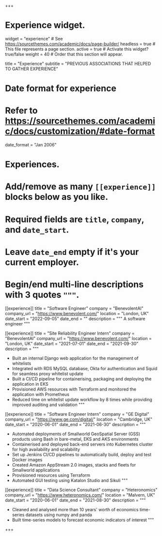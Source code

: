 +++
# Experience widget.
widget = "experience"  # See https://sourcethemes.com/academic/docs/page-builder/
headless = true  # This file represents a page section.
active = true  # Activate this widget? true/false
weight = 40  # Order that this section will appear.

title = "Experience"
subtitle = "PREVIOUS ASSOCIATIONS THAT HELPED TO GATHER EXPERIENCE"

# Date format for experience
#   Refer to https://sourcethemes.com/academic/docs/customization/#date-format
date_format = "Jan 2006"

# Experiences.
#   Add/remove as many `[[experience]]` blocks below as you like.
#   Required fields are `title`, `company`, and `date_start`.
#   Leave `date_end` empty if it's your current employer.
#   Begin/end multi-line descriptions with 3 quotes `"""`.
[[experience]]
  title = "Software Engineer"
  company = "BenevolentAI"
  company_url = "https://www.benevolent.com/"
  location = "London, UK"
  date_start = "2022-09-05"
  date_end = ""
  description = """
  A software engineer
  """

[[experience]]
  title = "Site Reliability Engineer Intern"
  company = "BenevolentAI"
  company_url = "https://www.benevolent.com/"
  location = "London, UK"
  date_start = "2021-07-01"
  date_end = "2021-09-30"
  description = """

  * Built an internal Django web application for the management of whitelists
  * Integrated with RDS MySQL database, Okta for authentication and Squid for seamless proxy whitelist update
  * Built a CI/CD pipeline for containerising, packaging and deploying the application in EKS
  * Provisioned AWS resources with Terraform and monitored the application with Prometheus
  * Reduced time on whitelist update workflow by 8 times while providing improved auditing and validation
  """

[[experience]]
  title = "Software Engineer Intern"
  company = "GE Digital"
  company_url = "https://www.ge.com/digital/"
  location = "Cambridge, UK"
  date_start = "2020-06-01"
  date_end = "2021-06-30"
  description = """

  * Automated deployments of Smallworld GeoSpatial Server (GSS) products using Bash in bare-metal, EKS and AKS environments
  * Containerised and deployed back-end servers into Kubernetes cluster for high availability and scalability
  * Set up Jenkins CI/CD pipelines to automatically build, deploy and test Docker images
  * Created Amazon AppStream 2.0 images, stacks and fleets for Smallworld applications
  * Provisioned resources using Terraform
  * Automated GUI testing using Katalon Studio and Sikuli
  """

  [[experience]]
  title = "Data Science Consultant"
  company = "Heteronomics"
  company_url = "https://www.heteronomics.com/"
  location = "Malvern, UK"
  date_start = "2020-06-01"
  date_end = "2021-08-30"
  description = """

  * Cleaned and analysed more than 10 years' worth of economics time-series datasets using numpy and panda
  * Built time-series models to forecast economic indicators of interest
  """
  
+++

